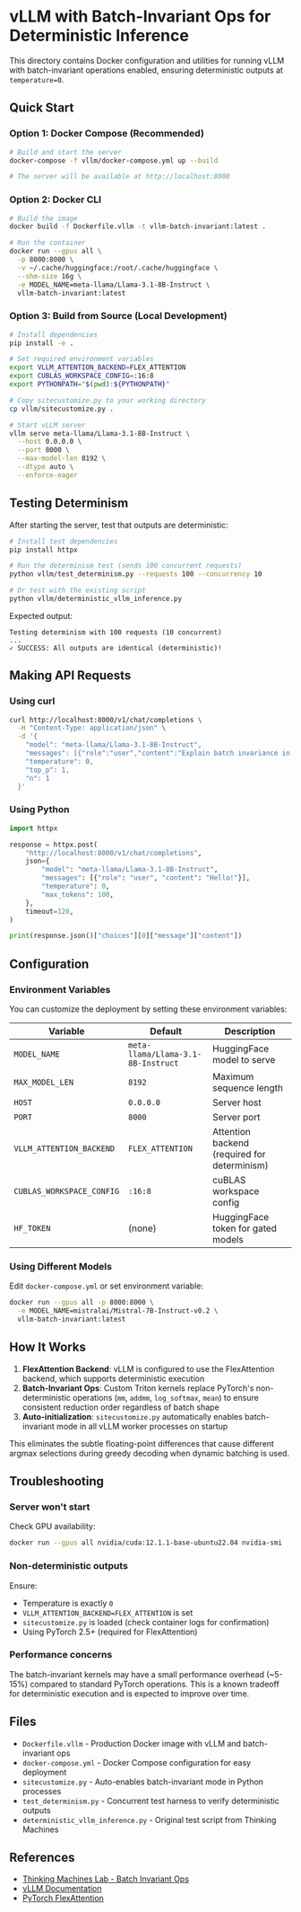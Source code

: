 # vLLM with Batch-Invariant Ops for Deterministic Inference

This directory contains Docker configuration and utilities for running vLLM with batch-invariant operations enabled, ensuring deterministic outputs at `temperature=0`.

## Quick Start

### Option 1: Docker Compose (Recommended)

```bash
# Build and start the server
docker-compose -f vllm/docker-compose.yml up --build

# The server will be available at http://localhost:8000
```

### Option 2: Docker CLI

```bash
# Build the image
docker build -f Dockerfile.vllm -t vllm-batch-invariant:latest .

# Run the container
docker run --gpus all \
  -p 8000:8000 \
  -v ~/.cache/huggingface:/root/.cache/huggingface \
  --shm-size 16g \
  -e MODEL_NAME=meta-llama/Llama-3.1-8B-Instruct \
  vllm-batch-invariant:latest
```

### Option 3: Build from Source (Local Development)

```bash
# Install dependencies
pip install -e .

# Set required environment variables
export VLLM_ATTENTION_BACKEND=FLEX_ATTENTION
export CUBLAS_WORKSPACE_CONFIG=:16:8
export PYTHONPATH="$(pwd):${PYTHONPATH}"

# Copy sitecustomize.py to your working directory
cp vllm/sitecustomize.py .

# Start vLLM server
vllm serve meta-llama/Llama-3.1-8B-Instruct \
  --host 0.0.0.0 \
  --port 8000 \
  --max-model-len 8192 \
  --dtype auto \
  --enforce-eager
```

## Testing Determinism

After starting the server, test that outputs are deterministic:

```bash
# Install test dependencies
pip install httpx

# Run the determinism test (sends 100 concurrent requests)
python vllm/test_determinism.py --requests 100 --concurrency 10

# Or test with the existing script
python vllm/deterministic_vllm_inference.py
```

Expected output:

```
Testing determinism with 100 requests (10 concurrent)
...
✓ SUCCESS: All outputs are identical (deterministic)!
```

## Making API Requests

### Using curl

```bash
curl http://localhost:8000/v1/chat/completions \
  -H "Content-Type: application/json" \
  -d '{
    "model": "meta-llama/Llama-3.1-8B-Instruct",
    "messages": [{"role":"user","content":"Explain batch invariance in one sentence."}],
    "temperature": 0,
    "top_p": 1,
    "n": 1
  }'
```

### Using Python

```python
import httpx

response = httpx.post(
    "http://localhost:8000/v1/chat/completions",
    json={
        "model": "meta-llama/Llama-3.1-8B-Instruct",
        "messages": [{"role": "user", "content": "Hello!"}],
        "temperature": 0,
        "max_tokens": 100,
    },
    timeout=120,
)

print(response.json()["choices"][0]["message"]["content"])
```

## Configuration

### Environment Variables

You can customize the deployment by setting these environment variables:

| Variable                  | Default                            | Description                                  |
| ------------------------- | ---------------------------------- | -------------------------------------------- |
| `MODEL_NAME`              | `meta-llama/Llama-3.1-8B-Instruct` | HuggingFace model to serve                   |
| `MAX_MODEL_LEN`           | `8192`                             | Maximum sequence length                      |
| `HOST`                    | `0.0.0.0`                          | Server host                                  |
| `PORT`                    | `8000`                             | Server port                                  |
| `VLLM_ATTENTION_BACKEND`  | `FLEX_ATTENTION`                   | Attention backend (required for determinism) |
| `CUBLAS_WORKSPACE_CONFIG` | `:16:8`                            | cuBLAS workspace config                      |
| `HF_TOKEN`                | (none)                             | HuggingFace token for gated models           |

### Using Different Models

Edit `docker-compose.yml` or set environment variable:

```bash
docker run --gpus all -p 8000:8000 \
  -e MODEL_NAME=mistralai/Mistral-7B-Instruct-v0.2 \
  vllm-batch-invariant:latest
```

## How It Works

1. **FlexAttention Backend**: vLLM is configured to use the FlexAttention backend, which supports deterministic execution
2. **Batch-Invariant Ops**: Custom Triton kernels replace PyTorch's non-deterministic operations (`mm`, `addmm`, `log_softmax`, `mean`) to ensure consistent reduction order regardless of batch shape
3. **Auto-initialization**: `sitecustomize.py` automatically enables batch-invariant mode in all vLLM worker processes on startup

This eliminates the subtle floating-point differences that cause different argmax selections during greedy decoding when dynamic batching is used.

## Troubleshooting

### Server won't start

Check GPU availability:

```bash
docker run --gpus all nvidia/cuda:12.1.1-base-ubuntu22.04 nvidia-smi
```

### Non-deterministic outputs

Ensure:

- Temperature is exactly `0`
- `VLLM_ATTENTION_BACKEND=FLEX_ATTENTION` is set
- `sitecustomize.py` is loaded (check container logs for confirmation)
- Using PyTorch 2.5+ (required for FlexAttention)

### Performance concerns

The batch-invariant kernels may have a small performance overhead (~5-15%) compared to standard PyTorch operations. This is a known tradeoff for deterministic execution and is expected to improve over time.

## Files

- `Dockerfile.vllm` - Production Docker image with vLLM and batch-invariant ops
- `docker-compose.yml` - Docker Compose configuration for easy deployment
- `sitecustomize.py` - Auto-enables batch-invariant mode in Python processes
- `test_determinism.py` - Concurrent test harness to verify deterministic outputs
- `deterministic_vllm_inference.py` - Original test script from Thinking Machines

## References

- [Thinking Machines Lab - Batch Invariant Ops](https://github.com/thinking-machines-lab/batch_invariant_ops)
- [vLLM Documentation](https://docs.vllm.ai/)
- [PyTorch FlexAttention](https://pytorch.org/blog/flexattention/)
